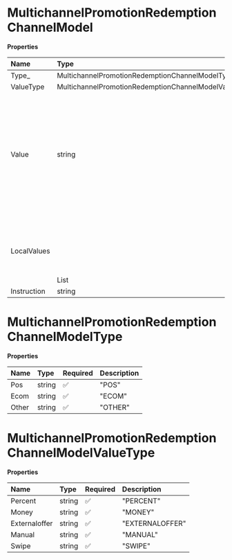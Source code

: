 # MultichannelPromotionRedemptionChannelModel

**Properties**

| Name        | Type                                                 | Required | Description                                                                                                                                                                                                        |
| :---------- | :--------------------------------------------------- | :------- | :----------------------------------------------------------------------------------------------------------------------------------------------------------------------------------------------------------------- |
| Type\_      | MultichannelPromotionRedemptionChannelModelType      | ❌       |                                                                                                                                                                                                                    |
| ValueType   | MultichannelPromotionRedemptionChannelModelValueType | ❌       |                                                                                                                                                                                                                    |
| Value       | string                                               | ❌       | The type of "Value" depends on "ValueType". "MONEY" expects a decimal as a string ("20.5"). "SWIPE", "EXTERNALOFFER" and "MANUAL" expects a string ("Promotion"). "PERCENT" expects an integer as a string ("20"). |
| LocalValues | List<object>                                         | ❌       |                                                                                                                                                                                                                    |
| Instruction | string                                               | ❌       |                                                                                                                                                                                                                    |

# MultichannelPromotionRedemptionChannelModelType

**Properties**

| Name  | Type   | Required | Description |
| :---- | :----- | :------- | :---------- |
| Pos   | string | ✅       | "POS"       |
| Ecom  | string | ✅       | "ECOM"      |
| Other | string | ✅       | "OTHER"     |

# MultichannelPromotionRedemptionChannelModelValueType

**Properties**

| Name          | Type   | Required | Description     |
| :------------ | :----- | :------- | :-------------- |
| Percent       | string | ✅       | "PERCENT"       |
| Money         | string | ✅       | "MONEY"         |
| Externaloffer | string | ✅       | "EXTERNALOFFER" |
| Manual        | string | ✅       | "MANUAL"        |
| Swipe         | string | ✅       | "SWIPE"         |

<!-- This file was generated by liblab | https://liblab.com/ -->
